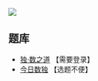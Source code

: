 ![](https://cn.sudoku.today/pic/02/duodoku/39378_45830.png)

## 题库
- [独·数之道](http://www.sudokufans.org.cn/lx/game.index.php?type=cy) 【需要登录】
- [今日数独](https://cn.sudoku.today/g-duodoku/) 【选题不便】